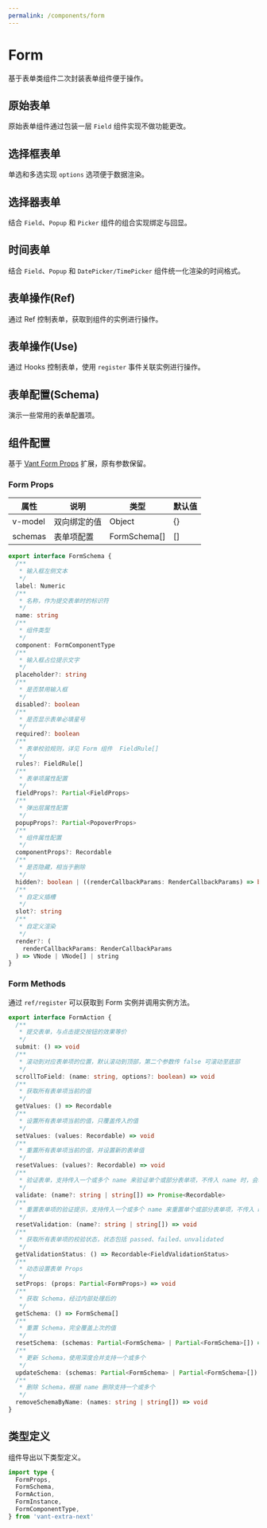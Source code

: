 ```yaml
---
permalink: /components/form
---
```


# Form

基于表单类组件二次封装表单组件便于操作。

## 原始表单

原始表单组件通过包装一层 `Field` 组件实现不做功能更改。

<demo src="./__demos__/basic.vue"></demo>

## 选择框表单

单选和多选实现 `options` 选项便于数据渲染。

<demo src="./__demos__/checker.vue"></demo>

## 选择器表单

结合 `Field`、`Popup` 和 `Picker` 组件的组合实现绑定与回显。

<demo src="./__demos__/picker.vue"></demo>

## 时间表单

结合 `Field`、`Popup` 和 `DatePicker/TimePicker` 组件统一化渲染的时间格式。

<demo src="./__demos__/datetime.vue"></demo>

## 表单操作(Ref)

通过 Ref 控制表单，获取到组件的实例进行操作。

<demo src="./__demos__/actions.vue"></demo>

## 表单操作(Use)

通过 Hooks 控制表单，使用 `register` 事件关联实例进行操作。

<demo src="./__demos__/actions-use.vue"></demo>

## 表单配置(Schema)

演示一些常用的表单配置项。

<demo src="./__demos__/schema.vue"></demo>

## 组件配置

基于 [Vant Form Props](https://vant-contrib.gitee.io/vant/v4/#/zh-CN/form#props) 扩展，原有参数保留。

### Form Props

| 属性    | 说明         | 类型         | 默认值 |
| ------- | ------------ | ------------ | ------ |
| v-model | 双向绑定的值 | Object       | {}     |
| schemas | 表单项配置   | FormSchema[] | []     |

```ts
export interface FormSchema {
  /**
   * 输入框左侧文本
   */
  label: Numeric
  /**
   * 名称，作为提交表单时的标识符
   */
  name: string
  /**
   * 组件类型
   */
  component: FormComponentType
  /**
   * 输入框占位提示文字
   */
  placeholder?: string
  /**
   * 是否禁用输入框
   */
  disabled?: boolean
  /**
   * 是否显示表单必填星号
   */
  required?: boolean
  /**
   * 表单校验规则，详见 Form 组件	FieldRule[]
   */
  rules?: FieldRule[]
  /**
   * 表单项属性配置
   */
  fieldProps?: Partial<FieldProps>
  /**
   * 弹出层属性配置
   */
  popupProps?: Partial<PopoverProps>
  /**
   * 组件属性配置
   */
  componentProps?: Recordable
  /**
   * 是否隐藏，相当于删除
   */
  hidden?: boolean | ((renderCallbackParams: RenderCallbackParams) => boolean)
  /**
   * 自定义插槽
   */
  slot?: string
  /**
   * 自定义渲染
   */
  render?: (
    renderCallbackParams: RenderCallbackParams
  ) => VNode | VNode[] | string
}
```

### Form Methods

通过 `ref/register` 可以获取到 Form 实例并调用实例方法。

```ts
export interface FormAction {
  /**
   * 提交表单，与点击提交按钮的效果等价
   */
  submit: () => void
  /**
   * 滚动到对应表单项的位置，默认滚动到顶部，第二个参数传 false 可滚动至底部
   */
  scrollToField: (name: string, options?: boolean) => void
  /**
   * 获取所有表单项当前的值
   */
  getValues: () => Recordable
  /**
   * 设置所有表单项当前的值，只覆盖传入的值
   */
  setValues: (values: Recordable) => void
  /**
   * 重置所有表单项当前的值，并设置新的表单值
   */
  resetValues: (values?: Recordable) => void
  /**
   * 验证表单，支持传入一个或多个 name 来验证单个或部分表单项，不传入 name 时，会验证所有表单项
   */
  validate: (name?: string | string[]) => Promise<Recordable>
  /**
   * 重置表单项的验证提示，支持传入一个或多个 name 来重置单个或部分表单项，不传入 name 时，会重置所有表单项
   */
  resetValidation: (name?: string | string[]) => void
  /**
   * 获取所有表单项的校验状态，状态包括 passed、failed、unvalidated
   */
  getValidationStatus: () => Recordable<FieldValidationStatus>
  /**
   * 动态设置表单 Props
   */
  setProps: (props: Partial<FormProps>) => void
  /**
   * 获取 Schema，经过内部处理后的
   */
  getSchema: () => FormSchema[]
  /**
   * 重置 Schema，完全覆盖上次的值
   */
  resetSchema: (schemas: Partial<FormSchema> | Partial<FormSchema>[]) => void
  /**
   * 更新 Schema，使用深度合并支持一个或多个
   */
  updateSchema: (schemas: Partial<FormSchema> | Partial<FormSchema>[]) => void
  /**
   * 删除 Schema，根据 name 删除支持一个或多个
   */
  removeSchemaByName: (names: string | string[]) => void
}
```

## 类型定义

组件导出以下类型定义。

```ts
import type {
  FormProps,
  FormSchema,
  FormAction,
  FormInstance,
  FormComponentType,
} from 'vant-extra-next'
```
